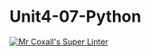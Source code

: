 # Unit4-07-Python
[![Mr Coxall's Super Linter](https://github.com/ICS3U-Programming-Adwok-k/Unit4-07-Python/workflows/Mr%20Coxall's%20Super%20Linter/badge.svg)](https://github.com/ICS3U-Programming-Adwok-k/Unit4-07-Python/actions/)
